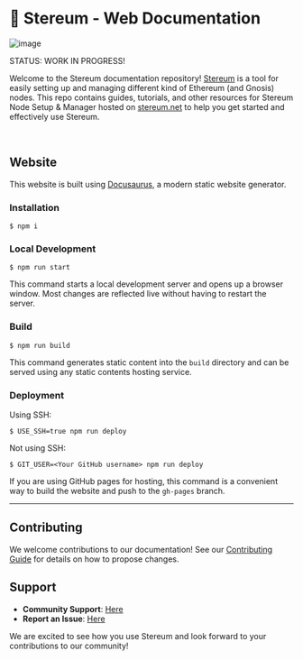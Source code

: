 #  🍄 Stereum - Web Documentation

![image](https://github.com/stereum-dev/ethereum-node-web-docs/assets/82385103/8274913a-0021-4f51-b3aa-1dbe6427b305)


STATUS: WORK IN PROGRESS!

Welcome to the Stereum documentation repository! 
[Stereum](https://github.com/stereum-dev/ethereum-node) is a tool for easily setting up and managing different kind of Ethereum (and Gnosis) nodes.
This repo contains guides, tutorials, and other resources for Stereum Node Setup & Manager hosted on [stereum.net](https://stereum.net/) to help you get started and effectively use Stereum.  

<br>

## Website

This website is built using [Docusaurus](https://docusaurus.io/), a modern static website generator.

### Installation

```
$ npm i
```

### Local Development

```
$ npm run start
```

This command starts a local development server and opens up a browser window. Most changes are reflected live without having to restart the server.

### Build

```
$ npm run build
```

This command generates static content into the `build` directory and can be served using any static contents hosting service.

### Deployment

Using SSH:

```
$ USE_SSH=true npm run deploy
```

Not using SSH:

```
$ GIT_USER=<Your GitHub username> npm run deploy
```

If you are using GitHub pages for hosting, this command is a convenient way to build the website and push to the `gh-pages` branch.

---

## Contributing

We welcome contributions to our documentation! See our [Contributing Guide](link-to-contributing-guide) for details on how to propose changes.

## Support

- **Community Support**: [Here](https://discord.gg/hYRKAdBz8f)
- **Report an Issue**: [Here](https://github.com/stereum-dev/ethereum-node/issues/new/choose)

We are excited to see how you use Stereum and look forward to your contributions to our community!




